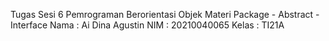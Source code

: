 Tugas Sesi 6 Pemrograman Berorientasi Objek Materi Package - Abstract - Interface
Nama  : Ai Dina Agustin
NIM   : 20210040065
Kelas : TI21A

